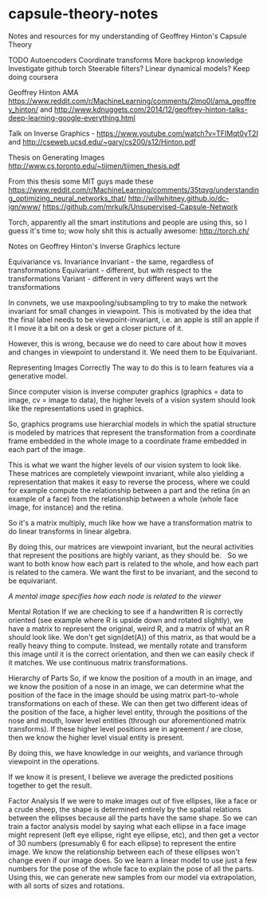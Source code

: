 # capsule-theory-notes
Notes and resources for my understanding of Geoffrey Hinton's Capsule Theory

TODO
  Autoencoders
  Coordinate transforms
  More backprop knowledge
  Investigate github
  torch
  Steerable filters?
  Linear dynamical models?
  Keep doing coursera
  
Geoffrey Hinton AMA https://www.reddit.com/r/MachineLearning/comments/2lmo0l/ama_geoffrey_hinton/ and http://www.kdnuggets.com/2014/12/geoffrey-hinton-talks-deep-learning-google-everything.html

  Talk on Inverse Graphics - https://www.youtube.com/watch?v=TFIMqt0yT2I and http://cseweb.ucsd.edu/~gary/cs200/s12/Hinton.pdf
  
Thesis on Generating Images http://www.cs.toronto.edu/~tijmen/tijmen_thesis.pdf

From this thesis some MIT guys made these
  https://www.reddit.com/r/MachineLearning/comments/35tqvg/understanding_optimizing_neural_networks_that/
  http://willwhitney.github.io/dc-ign/www/
  https://github.com/mrkulk/Unsupervised-Capsule-Network
  
Torch, apparently all the smart institutions and people are using this, so I guess it's time to; wow holy shit this is actually awesome: http://torch.ch/


Notes on Geoffrey Hinton's Inverse Graphics lecture

Equivariance vs. Invariance
  Invariant - the same, regardless of transformations
  Equivariant - different, but with respect to the transformations
  Variant - different in very different ways wrt the transformations
  
  In convnets, we use maxpooling/subsampling to try to make the network invariant for small changes in viewpoint. This is motivated by the idea that the final label needs to be viewpoint-invariant, i.e. an apple is still an apple if it I move it a bit on a desk or get a closer picture of it. 
  
  However, this is wrong, because we do need to care about how it moves and changes in viewpoint to understand it. We need them to be Equivariant.
  
Representing Images Correctly
  The way to do this is to learn features via a generative model.
  
  Since computer vision is inverse computer graphics (graphics = data to image, cv = image to data), the higher levels of a vision system should look like the representations used in graphics.
  
  So, graphics programs use hierarchial models in which the spatial structure is modeled by matrices that represent the transformation from a coordinate frame embedded in the whole image to a coordinate frame embedded in each part of the image. 
  
  This is what we want the higher levels of our vision system to look like. These matrices are completely viewpoint invariant, while also yielding a representation that makes it easy to reverse the process, where we could for example compute the relationship between a part and the retina (in an example of a face) from the relationship between a whole (whole face image, for instance) and the retina.
  
  So it's a matrix multiply, much like how we have a transformation matrix to do linear transforms in linear algebra.
  
  By doing this, our matrices are viewpoint invariant, but the neural activities that represent the positions are highly variant, as they should be.
  
  So we want to both know how each part is related to the whole, and how each part is related to the camera. We want the first to be invariant, and the second to be equivariant.
 
  *A mental image specifies how each node is related to the viewer*

Mental Rotation
  If we are checking to see if a handwritten R is correctly oriented (see example where R is upside down and rotated slightly), we have a matrix to represent the original, weird R, and a matrix of what an R should look like. We don't get sign(det(A)) of this matrix, as that would be a really heavy thing to compute. Instead, we mentally rotate and transform this image until it is the correct orientation, and then we can easily check if it matches. We use continuous matrix transformations.

Hierarchy of Parts
  So, if we know the position of a mouth in an image, and we know the position of a nose in an image, we can determine what the position of the face in the image should be using matrix part-to-whole transformations on each of these. We can then get two different ideas of the position of the face, a higher level entity, through the positions of the nose and mouth, lower level entities (through our aforementioned matrix transforms). If these higher level positions are in agreement / are close, then we know the higher level visual entity is present.
  
  By doing this, we have knowledge in our weights, and variance through viewpoint in the operations.
  
  If we know it is present, I believe we average the predicted positions together to get the result.
  
Factor Analysis
  If we were to make images out of five ellipses, like a face or a crude sheep, the shape is determined entirely by the spatial relations between the ellipses because all the parts have the same shape. So we can train a factor analysis model by saying what each ellipse in a face image might represent (left eye ellipse, right eye ellipse, etc), and then get a vector of 30 numbers (presumably 6 for each ellipse) to represent the entire image. We know the relationship between each of these ellipses won't change even if our image does. So we learn a linear model to use just a few numbers for the pose of the whole face to explain the pose of all the parts. 
  Using this, we can generate new samples from our model via extrapolation, with all sorts of sizes and rotations.
